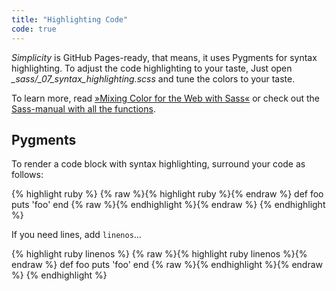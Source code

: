 ```yaml
---
title: "Highlighting Code"
code: true
---
```

*Simplicity* is GitHub Pages-ready, that means, it uses Pygments for syntax highlighting. To adjust the code highlighting to your taste, Just open *_sass/_07_syntax_highlighting.scss* and tune the colors to your taste.
<!--more-->

To learn more, read [»Mixing Color for the Web with Sass«](http://alistapart.com/article/mixing-color-for-the-web-with-sass) or check out the [Sass-manual with all the functions](http://sass-lang.com/documentation/Sass/Script/Functions.html).

## Pygments

To render a code block with syntax highlighting, surround your code as follows:


{% highlight ruby %}
{% raw %}{% highlight ruby %}{% endraw %}
def foo
  puts 'foo'
end
{% raw %}{% endhighlight %}{% endraw %}
{% endhighlight %}

If you need lines, add `linenos`…

{% highlight ruby linenos %}
{% raw %}{% highlight ruby linenos %}{% endraw %}
def foo
  puts 'foo'
end
{% raw %}{% endhighlight %}{% endraw %}
{% endhighlight %}


